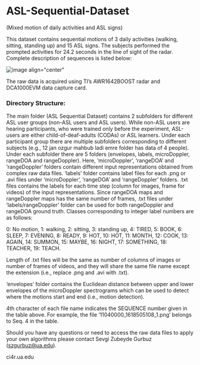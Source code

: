 # ASL-Sequential-Dataset
(Mixed motion of daily activities and ASL signs)

This dataset contains sequential motions of 3 daily activities (walking, sitting, standing up) and 15 ASL signs. The subjects performed the prompted activities for 24.2 seconds in the line of sight of the radar. Complete description of sequences is listed below:

![image align="center"](https://user-images.githubusercontent.com/66335348/123162029-bc279d00-d435-11eb-914b-06c5b20a4489.png)

The raw data is acquired using TI’s AWR1642BOOST radar and DCA1000EVM data capture card.

### Directory Structure:

The main folder (ASL Sequential Dataset) contains 2 subfolders for different ASL user groups (non-ASL users and ASL users). While non-ASL users are hearing participants, who were trained only before the experiment, ASL-users are either child-of-deaf-adults (CODAs) or ASL learners. Under each participant group there are multiple subfolders corresponding to different subjects (e.g., 12 jan ozgur mahbub ladi emre folder has data of 4 people). Under each subfolder there are 5 folders (envelopes, labels, microDoppler, rangeDOA and rangeDoppler). Here, ‘microDoppler’, ‘rangeDOA’ and ‘rangeDoppler’ folders contain different input representations obtained from complex raw data files. ‘labels’ folder contains label files for each .png or .avi files under ‘microDoppler’, ‘rangeDOA’ and ‘rangeDoppler’ folders. .txt files contains the labels for each time step (column for images, frame for videos) of the input representations. Since rangeDOA maps and rangeDoppler maps has the same number of frames, .txt files under ‘labels/rangeDoppler’ folder can be used for both rangeDoppler and rangeDOA ground truth. Classes corresponding to integer label numbers are as follows:

0: No motion, 1: walking, 2: sitting, 3: standing up, 4: TIRED, 5: BOOK, 6: SLEEP, 7: EVENING, 8: READY, 9: HOT, 10: HOT, 11: MONTH, 12: COOK, 13: AGAIN, 14: SUMMON, 15: MAYBE, 16: NIGHT, 17: SOMETHING, 18: TEACHER, 19: TEACH.

Length of .txt files will be the same as number of columns of images or number of frames of videos, and they will share the same file name except the extension (i.e., replace .png and .avi with .txt).

‘envelopes’ folder contains the Euclidean distance between upper and lower envelopes of the microDoppler spectrograms which can be used to detect where the motions start and end (i.e., motion detection).

4th character of each file name indicates the SEQUENCE number given in the table above. For example, the file ‘11040000_1618505108_1.png’ belongs to Seq. 4 in the table.

Should you have any questions or need to access the raw data files to apply your own algorithms please contact Sevgi Zubeyde Gurbuz (szgurbuz@ua.edu).

ci4r.ua.edu 
